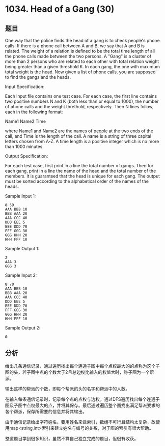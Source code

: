 # 1034. Head of a Gang (30)

## 题目

One way that the police finds the head of a gang is to check people's phone calls. If there is a phone call between A and B, we say that A and B is related. The weight of a relation is defined to be the total time length of all the phone calls made between the two persons. A "Gang" is a cluster of more than 2 persons who are related to each other with total relation weight being greater than a given threshold K. In each gang, the one with maximum total weight is the head. Now given a list of phone calls, you are supposed to find the gangs and the heads.

Input Specification:

Each input file contains one test case. For each case, the first line contains two positive numbers N and K (both less than or equal to 1000), the number of phone calls and the weight threthold, respectively. Then N lines follow, each in the following format:

Name1 Name2 Time

where Name1 and Name2 are the names of people at the two ends of the call, and Time is the length of the call. A name is a string of three capital letters chosen from A-Z. A time length is a positive integer which is no more than 1000 minutes.

Output Specification:

For each test case, first print in a line the total number of gangs. Then for each gang, print in a line the name of the head and the total number of the members. It is guaranteed that the head is unique for each gang. The output must be sorted according to the alphabetical order of the names of the heads.

Sample Input 1:

```
8 59
AAA BBB 10
BBB AAA 20
AAA CCC 40
DDD EEE 5
EEE DDD 70
FFF GGG 30
GGG HHH 20
HHH FFF 10
```
Sample Output 1:

```
2
AAA 3
GGG 3
```
Sample Input 2:

```
8 70
AAA BBB 10
BBB AAA 20
AAA CCC 40
DDD EEE 5
EEE DDD 70
FFF GGG 30
GGG HHH 20
HHH FFF 10
```
Sample Output 2:

```
0
```

## 分析

给出几条通信记录，通过遍历找出每个连通子图中每个点权最大的的点称为这个子图的头，若子图中点的个数大于2且总边权比输入的权值大时，称子图为一个帮派。

输出这样的帮派的个数，即每个帮派的头的名字和帮派中的人数。

在输入每条通信记录时，记录每个点的点权与边权。通过DFS遍历找出每个连通子图及子图中点权最大的点，并将其保存。最后通过遍历整个图找出满足帮派要求的各个帮派，保存所需要的信息并将其输出。

由于通信记录给出字符姓名，要用姓名来做索引，数组不可行且结构太复杂，故使用map<string,int>索引来建立姓名与编号的关系，对于图的索引有很大帮助。

整道题目学到很多知识，虽然不算自己独立完成的题目，但很有收获。
